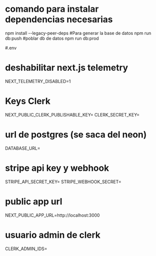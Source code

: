 # comando para instalar dependencias necesarias 
npm install --legacy-peer-deps
#Para generar la base de datos
npm run db:push 
#poblar db de datos
npm run db:prod


#.env 

# deshabilitar next.js telemetry
NEXT_TELEMETRY_DISABLED=1

# Keys Clerk
NEXT_PUBLIC_CLERK_PUBLISHABLE_KEY=
CLERK_SECRET_KEY=

# url de postgres (se saca del neon)
DATABASE_URL= 

# stripe api key y webhook
STRIPE_API_SECRET_KEY=
STRIPE_WEBHOOK_SECRET=

# public app url
NEXT_PUBLIC_APP_URL=http://localhost:3000

# usuario admin de clerk
CLERK_ADMIN_IDS=
